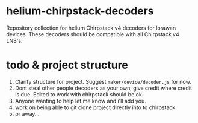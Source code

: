 # helium-chirpstack-decoders
Repository collection for helium Chirpstack v4 decoders for lorawan devices.
These decoders should be compatible with all Chirpstack v4 LNS's.

# todo & project structure
1. Clarify structure for project. Suggest `maker/device/decoder.js` for now.
2. Dont steal other people decoders as your own, give credit where credit is due. Edited to work with chirpstack should be ok.
3. Anyone wanting to help let me know and i'll add you.
4. work on being able to git clone project directly into to chirpstack.
5. pr away...

